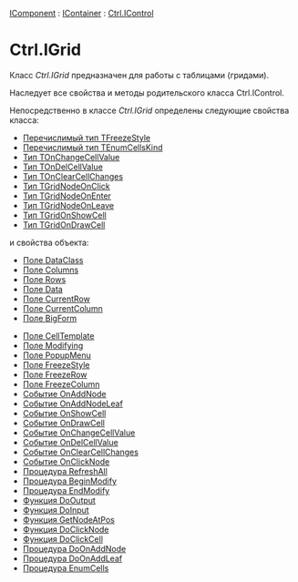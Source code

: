 ﻿---
Title: Компонент IGrid
Link: Com.Ctrl.IGrid
---

[IComponent](topic:Com.Custom.ComClasses.IComponent.Default) :
[IContainer](topic:Com.Custom.ComClasses.IContainer.Default) :
[Ctrl.IControl](topic:Com.Custom.ComClasses.Ctrl.IControl.Default)

# Ctrl.IGrid

Класс *Ctrl.IGrid* предназначен для работы с таблицами (гридами).

Наследует все свойства и методы родительского класса Ctrl.IControl.

Непосредственно в классе *Ctrl.IGrid* определены следующие свойства класса:
* [Перечислимый тип TFreezeStyle](TFreezeStyle)
* [Перечислимый тип TEnumCellsKind](TEnumCellsKind)
* [Тип TOnChangeCellValue](TOnChangeCellValue)
* [Тип TOnDelCellValue](TOnDelCellValue)
* [Тип TOnClearCellChanges](TOnClearCellChanges)
* [Тип TGridNodeOnClick](TGridNodeOnClick)
* [Тип TGridNodeOnEnter](TGridNodeOnEnter)
* [Тип TGridNodeOnLeave](TGridNodeOnLeave)
* [Тип TGridOnShowCell](TGridOnShowCell)
* [Тип TGridOnDrawCell](TGridOnDrawCell)

и свойства объекта:
* [Поле DataClass](DataClass)
* [Поле Columns](Columns)
* [Поле Rows](Rows)
* [Поле Data](Data)
* [Поле CurrentRow](CurrentRow)
* [Поле CurrentColumn](CurrentColumn)
* [Поле BigForm](BigForm)
<!--* * [Поле Priority](Priority) web -->
* [Поле CellTemplate](CellTemplate)
* [Поле Modifying](Modifying)
* [Поле PopupMenu](PopupMenu)
* [Поле FreezeStyle](FreezeStyle)
* [Поле FreezeRow](FreezeRow)
* [Поле FreezeColumn](FreezeColumn)
* [Событие OnAddNode](OnAddNode)
* [Событие OnAddNodeLeaf](OnAddNodeLeaf)
* [Событие OnShowCell](OnShowCell)
* [Событие OnDrawCell](OnDrawCell)
* [Событие OnChangeCellValue](OnChangeCellValue)
* [Событие OnDelCellValue](OnDelCellValue)
* [Событие OnClearCellChanges](OnClearCellChanges)
* [Событие OnClickNode](OnClickNode)
* [Процедура RefreshAll](RefreshAll)
* [Процедура BeginModify](BeginModify)
* [Процедура EndModify](EndModify)
* [Функция DoOutput](DoOutput)
* [Функция DoInput](DoInput)
* [Функция GetNodeAtPos](GetNodeAtPos)
* [Функция DoClickNode](DoClickNode)
* [Функция DoClickCell](DoClickCell)
* [Процедура DoOnAddNode](DoOnAddNode)
* [Процедура DoOnAddLeaf](DoOnAddLeaf)
* [Процедура EnumCells](EnumCells)
<!--* [Процедура AddUnloadedStateByNodes](AddUnloadedStateByNodes) web -->